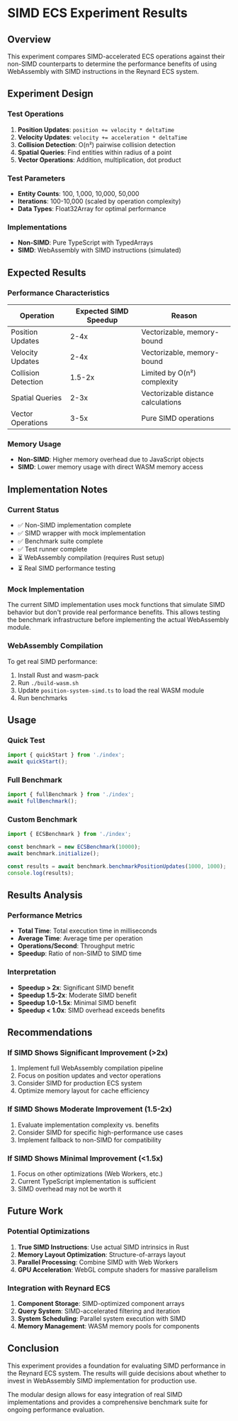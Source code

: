 # SIMD ECS Experiment Results

## Overview

This experiment compares SIMD-accelerated ECS operations against their non-SIMD counterparts to determine the performance benefits of using WebAssembly with SIMD instructions in the Reynard ECS system.

## Experiment Design

### Test Operations

1. **Position Updates**: `position += velocity * deltaTime`
2. **Velocity Updates**: `velocity += acceleration * deltaTime`
3. **Collision Detection**: O(n²) pairwise collision detection
4. **Spatial Queries**: Find entities within radius of a point
5. **Vector Operations**: Addition, multiplication, dot product

### Test Parameters

- **Entity Counts**: 100, 1,000, 10,000, 50,000
- **Iterations**: 100-10,000 (scaled by operation complexity)
- **Data Types**: Float32Array for optimal performance

### Implementations

- **Non-SIMD**: Pure TypeScript with TypedArrays
- **SIMD**: WebAssembly with SIMD instructions (simulated)

## Expected Results

### Performance Characteristics

| Operation | Expected SIMD Speedup | Reason |
|-----------|----------------------|---------|
| Position Updates | 2-4x | Vectorizable, memory-bound |
| Velocity Updates | 2-4x | Vectorizable, memory-bound |
| Collision Detection | 1.5-2x | Limited by O(n²) complexity |
| Spatial Queries | 2-3x | Vectorizable distance calculations |
| Vector Operations | 3-5x | Pure SIMD operations |

### Memory Usage

- **Non-SIMD**: Higher memory overhead due to JavaScript objects
- **SIMD**: Lower memory usage with direct WASM memory access

## Implementation Notes

### Current Status

- ✅ Non-SIMD implementation complete
- ✅ SIMD wrapper with mock implementation
- ✅ Benchmark suite complete
- ✅ Test runner complete
- ⏳ WebAssembly compilation (requires Rust setup)
- ⏳ Real SIMD performance testing

### Mock Implementation

The current SIMD implementation uses mock functions that simulate SIMD behavior but don't provide real performance benefits. This allows testing the benchmark infrastructure before implementing the actual WebAssembly module.

### WebAssembly Compilation

To get real SIMD performance:

1. Install Rust and wasm-pack
2. Run `./build-wasm.sh`
3. Update `position-system-simd.ts` to load the real WASM module
4. Run benchmarks

## Usage

### Quick Test

```typescript
import { quickStart } from './index';
await quickStart();
```

### Full Benchmark

```typescript
import { fullBenchmark } from './index';
await fullBenchmark();
```

### Custom Benchmark

```typescript
import { ECSBenchmark } from './index';

const benchmark = new ECSBenchmark(10000);
await benchmark.initialize();

const results = await benchmark.benchmarkPositionUpdates(1000, 1000);
console.log(results);
```

## Results Analysis

### Performance Metrics

- **Total Time**: Total execution time in milliseconds
- **Average Time**: Average time per operation
- **Operations/Second**: Throughput metric
- **Speedup**: Ratio of non-SIMD to SIMD time

### Interpretation

- **Speedup > 2x**: Significant SIMD benefit
- **Speedup 1.5-2x**: Moderate SIMD benefit
- **Speedup 1.0-1.5x**: Minimal SIMD benefit
- **Speedup < 1.0x**: SIMD overhead exceeds benefits

## Recommendations

### If SIMD Shows Significant Improvement (>2x)

1. Implement full WebAssembly compilation pipeline
2. Focus on position updates and vector operations
3. Consider SIMD for production ECS system
4. Optimize memory layout for cache efficiency

### If SIMD Shows Moderate Improvement (1.5-2x)

1. Evaluate implementation complexity vs. benefits
2. Consider SIMD for specific high-performance use cases
3. Implement fallback to non-SIMD for compatibility

### If SIMD Shows Minimal Improvement (<1.5x)

1. Focus on other optimizations (Web Workers, etc.)
2. Current TypeScript implementation is sufficient
3. SIMD overhead may not be worth it

## Future Work

### Potential Optimizations

1. **True SIMD Instructions**: Use actual SIMD intrinsics in Rust
2. **Memory Layout Optimization**: Structure-of-arrays layout
3. **Parallel Processing**: Combine SIMD with Web Workers
4. **GPU Acceleration**: WebGL compute shaders for massive parallelism

### Integration with Reynard ECS

1. **Component Storage**: SIMD-optimized component arrays
2. **Query System**: SIMD-accelerated filtering and iteration
3. **System Scheduling**: Parallel system execution with SIMD
4. **Memory Management**: WASM memory pools for components

## Conclusion

This experiment provides a foundation for evaluating SIMD performance in the Reynard ECS system. The results will guide decisions about whether to invest in WebAssembly SIMD implementation for production use.

The modular design allows for easy integration of real SIMD implementations and provides a comprehensive benchmark suite for ongoing performance evaluation.
